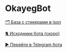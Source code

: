 # OkayegBot
[🗂 База с стикерами в json](https://github.com/peepoclub/okayeg/blob/emotes/emotes.json)

[🐈 Исходники бота (скоро)](https://github.com/peepoclub/okayeg/tree/code)

[▶ Перейти в Telegram бота](https://t.me/okayegbot)
